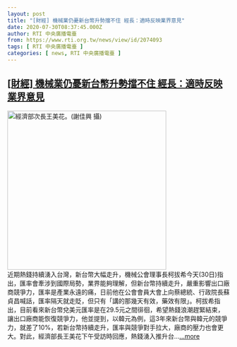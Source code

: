 ```yaml
---
layout: post
title: "[財經] 機械業仍憂新台幣升勢擋不住 經長：適時反映業界意見"
date: 2020-07-30T08:37:45.000Z
author: RTI 中央廣播電臺
from: https://www.rti.org.tw/news/view/id/2074093
tags: [ RTI 中央廣播電臺 ]
categories: [ news, RTI 中央廣播電臺 ]
---
```

<!--1596098265000-->
[[財經] 機械業仍憂新台幣升勢擋不住 經長：適時反映業界意見](https://www.rti.org.tw/news/view/id/2074093)
------

<div>
<img src="https://static.rti.org.tw/assets/thumbnails/2019/07/23/283d4430d8b78c271d4904c0c7f4b11b.jpg" width="360" alt="經濟部次長王美花。(謝佳興 攝)" title="經濟部次長王美花。(謝佳興 攝)"><br>近期熱錢持續湧入台灣，新台幣大幅走升，機械公會理事長柯拔希今天(30日)指出，匯率會牽涉到國際局勢，業界能夠理解，但新台幣持續走升，嚴重影響出口廠商競爭力，匯率是產業永遠的痛，日前他在公會會員大會上向蔡總統、行政院長蘇貞昌喊話，匯率隔天就走貶，但只有「講的那幾天有效，藥效有限」。柯拔希指出，目前看來新台幣兌美元匯率是在29.5元之間徘徊，希望熱錢浪潮趕緊結束，讓出口廠商能恢復競爭力，他並提到，以韓元為例，這3年來新台幣與韓元的競爭力，就差了10%，若新台幣持續走升，匯率與競爭對手拉大，廠商的壓力也會更大。對此，經濟部長王美花下午受訪時回應，熱錢湧入推升台...<a target="_blank" href="https://www.rti.org.tw/news/view/id/2074093">...more</a>
</div>
